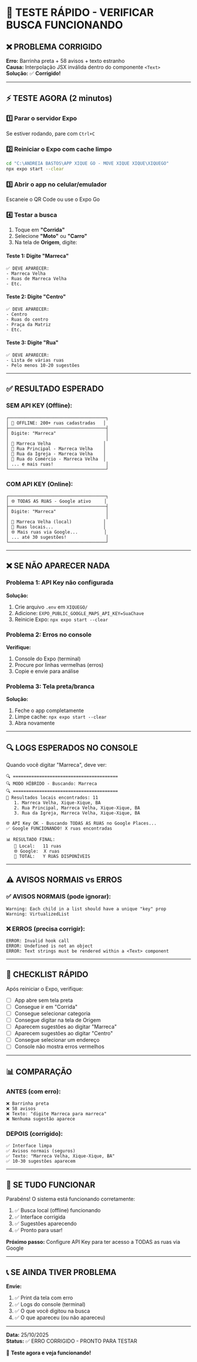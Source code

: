 # 🧪 TESTE RÁPIDO - VERIFICAR BUSCA FUNCIONANDO

## ❌ PROBLEMA CORRIGIDO

**Erro:** Barrinha preta + 58 avisos + texto estranho  
**Causa:** Interpolação JSX inválida dentro do componente `<Text>`  
**Solução:** ✅ **Corrigido!**

---

## ⚡ TESTE AGORA (2 minutos)

### **1️⃣ Parar o servidor Expo**

Se estiver rodando, pare com `Ctrl+C`

### **2️⃣ Reiniciar o Expo com cache limpo**

```bash
cd "C:\ANDREIA BASTOS\APP XIQUE GO - MOVE XIQUE XIQUE\XIQUEGO"
npx expo start --clear
```

### **3️⃣ Abrir o app no celular/emulador**

Escaneie o QR Code ou use o Expo Go

### **4️⃣ Testar a busca**

1. Toque em **"Corrida"**
2. Selecione **"Moto"** ou **"Carro"**
3. Na tela de **Origem**, digite:

#### **Teste 1: Digite "Marreca"**
```
✅ DEVE APARECER:
- Marreca Velha
- Ruas de Marreca Velha
- Etc.
```

#### **Teste 2: Digite "Centro"**
```
✅ DEVE APARECER:
- Centro
- Ruas do centro
- Praça da Matriz
- Etc.
```

#### **Teste 3: Digite "Rua"**
```
✅ DEVE APARECER:
- Lista de várias ruas
- Pelo menos 10-20 sugestões
```

---

## ✅ RESULTADO ESPERADO

### **SEM API KEY (Offline):**
```
┌─────────────────────────────────────┐
│ 📍 OFFLINE: 200+ ruas cadastradas   │
├─────────────────────────────────────┤
│ Digite: "Marreca"                   │
│                                     │
│ 📍 Marreca Velha                    │
│ 📍 Rua Principal - Marreca Velha    │
│ 📍 Rua da Igreja - Marreca Velha    │
│ 📍 Rua do Comércio - Marreca Velha  │
│ ... e mais ruas!                    │
└─────────────────────────────────────┘
```

### **COM API KEY (Online):**
```
┌─────────────────────────────────────┐
│ 🌐 TODAS AS RUAS - Google ativo     │
├─────────────────────────────────────┤
│ Digite: "Marreca"                   │
│                                     │
│ 📍 Marreca Velha (local)            │
│ 📍 Ruas locais...                   │
│ 🌐 Mais ruas via Google...          │
│ ... até 30 sugestões!               │
└─────────────────────────────────────┘
```

---

## ❌ SE NÃO APARECER NADA

### **Problema 1: API Key não configurada**

**Solução:**
1. Crie arquivo `.env` em `XIQUEGO/`
2. Adicione: `EXPO_PUBLIC_GOOGLE_MAPS_API_KEY=SuaChave`
3. Reinicie Expo: `npx expo start --clear`

### **Problema 2: Erros no console**

**Verifique:**
1. Console do Expo (terminal)
2. Procure por linhas vermelhas (erros)
3. Copie e envie para análise

### **Problema 3: Tela preta/branca**

**Solução:**
1. Feche o app completamente
2. Limpe cache: `npx expo start --clear`
3. Abra novamente

---

## 🔍 LOGS ESPERADOS NO CONSOLE

Quando você digitar "Marreca", deve ver:

```
🔍 ========================================
🔍 MODO HÍBRIDO - Buscando: Marreca
🔍 ========================================
📍 Resultados locais encontrados: 11
   1. Marreca Velha, Xique-Xique, BA
   2. Rua Principal, Marreca Velha, Xique-Xique, BA
   3. Rua da Igreja, Marreca Velha, Xique-Xique, BA

🌐 API Key OK - Buscando TODAS AS RUAS no Google Places...
✅ Google FUNCIONANDO! X ruas encontradas

📊 RESULTADO FINAL:
   📍 Local:   11 ruas
   🌐 Google:  X ruas
   🎯 TOTAL:   Y RUAS DISPONÍVEIS
```

---

## ⚠️ AVISOS NORMAIS vs ERROS

### **✅ AVISOS NORMAIS (pode ignorar):**
```
Warning: Each child in a list should have a unique "key" prop
Warning: VirtualizedList
```

### **❌ ERROS (precisa corrigir):**
```
ERROR: Invalid hook call
ERROR: Undefined is not an object
ERROR: Text strings must be rendered within a <Text> component
```

---

## 🎯 CHECKLIST RÁPIDO

Após reiniciar o Expo, verifique:

- [ ] App abre sem tela preta
- [ ] Consegue ir em "Corrida"
- [ ] Consegue selecionar categoria
- [ ] Consegue digitar na tela de Origem
- [ ] Aparecem sugestões ao digitar "Marreca"
- [ ] Aparecem sugestões ao digitar "Centro"
- [ ] Consegue selecionar um endereço
- [ ] Console não mostra erros vermelhos

---

## 📊 COMPARAÇÃO

### **ANTES (com erro):**
```
❌ Barrinha preta
❌ 58 avisos
❌ Texto: "digite Marreca para marreca"
❌ Nenhuma sugestão aparece
```

### **DEPOIS (corrigido):**
```
✅ Interface limpa
✅ Avisos normais (seguros)
✅ Texto: "Marreca Velha, Xique-Xique, BA"
✅ 10-30 sugestões aparecem
```

---

## 🚀 SE TUDO FUNCIONAR

Parabéns! O sistema está funcionando corretamente:

1. ✅ Busca local (offline) funcionando
2. ✅ Interface corrigida
3. ✅ Sugestões aparecendo
4. ✅ Pronto para usar!

**Próximo passo:** Configure API Key para ter acesso a TODAS as ruas via Google

---

## 📞 SE AINDA TIVER PROBLEMA

**Envie:**
1. ✅ Print da tela com erro
2. ✅ Logs do console (terminal)
3. ✅ O que você digitou na busca
4. ✅ O que apareceu (ou não apareceu)

---

**Data:** 25/10/2025  
**Status:** ✅ ERRO CORRIGIDO - PRONTO PARA TESTAR

🧪 **Teste agora e veja funcionando!**

